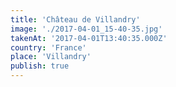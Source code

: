```yaml
---
title: 'Château de Villandry'
image: './2017-04-01_15-40-35.jpg'
takenAt: '2017-04-01T13:40:35.000Z'
country: 'France'
place: 'Villandry'
publish: true
---
```


